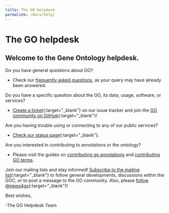 ```yaml
---
title: The GO helpdesk
permalink: /docs/help/
---
```

# The GO helpdesk

## Welcome to the Gene Ontology helpdesk.

Do you have general questions about GO? 
* Check our [frequently asked questions](/docs/faq/), as your query may have already been answered.

Do you have a specific question about the GO, its data, usage, software, or services? 
* [Create a ticket](https://github.com/geneontology/helpdesk/issues){:target="_blank"} on our issue tracker and join the [GO community on GitHub](https://github.com/geneontology/){:target="_blank"}!

Are you having trouble using or connecting to any of our public services? 
* [Check our status page](https://status.geneontology.org/){:target="_blank"}.

Are you interested in contributing to annotations or the ontology? 
* Please visit the guides on [contributing go annotations](/docs/contributing-to-go/) and [contributing GO terms](/docs/contributing-to-go-terms/).

Join our mailing lists and stay informed! [Subscribe to the mailing list](https://mailman.stanford.edu/mailman/listinfo/go-friends){:target="_blank"} to follow general developments, discussions within the GOC, or to post a message to the GO community.
Also, please [follow @news4go](https://twitter.com/news4go){:target="_blank"}!




Best wishes,

-The GO Helpdesk Team
